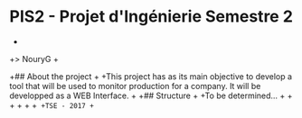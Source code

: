 # PIS2 - Projet d'Ingénierie Semestre 2

 +
 +> NouryG
 +
 
 +## About the project
 +
 +This project has as its main objective to develop a tool that will be used to monitor production for a company. It will be developped as a WEB Interface.
 +
 +## Structure
 +
 +To be determined...
 +
 +
 +
 +
 +
 +```
 +TSE - 2017
 +```
